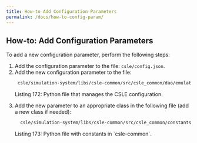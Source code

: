 ```yaml
---
title: How-to Add Configuration Parameters
permalink: /docs/how-to-config-param/
---
```


## How-to: Add Configuration Parameters
To add a new configuration parameter, perform the following steps:

1. Add the configuration parameter to the file: `csle/config.json`.
2. Add the new configuration parameter to the file:
    ```bash
     csle/simulation-system/libs/csle-common/src/csle_common/dao/emulation_config/config.py
    ```
   <p class="captionFig">
   Listing 172: Python file that manages the CSLE configuration.
   </p>
3. Add the new parameter to an appropriate class in the following file (add a new class if needed):
    ```bash
      csle/simulation-system/libs/csle-common/src/csle_common/constants/constants.py
    ```
   <p class="captionFig">
   Listing 173: Python file with constants in `csle-common`.
   </p>
